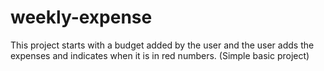 # weekly-expense
This project starts with a budget added by the user and the user adds the expenses and indicates when it is in red numbers. (Simple basic project)
